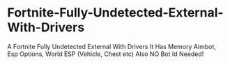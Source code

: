 # Fortnite-Fully-Undetected-External-With-Drivers
A Fortnite Fully Undetected External With Drivers It Has Memory Aimbot, Esp Options, World ESP (Vehicle, Chest etc) Also NO Bot Id Needed!
